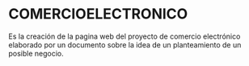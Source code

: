# COMERCIOELECTRONICO
Es la creación de la pagina web del proyecto de comercio electrónico elaborado por un documento sobre la idea de un planteamiento de un posible negocio.
